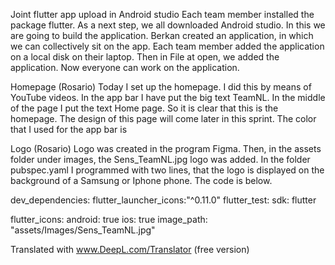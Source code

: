 Joint flutter app upload in Android studio
Each team member installed the package flutter. As a next step, we all downloaded Android studio. In this we are going to build the application. Berkan created an application, in which we can collectively sit on the app.  Each team member added the application on a local disk on their laptop. Then in File at open, we added the application. Now everyone can work on the application.

Homepage (Rosario)
Today I set up the homepage. I did this by means of YouTube videos. In the app bar I have put the big text TeamNL. In the middle of the page I put the text Home page. So it is clear that this is the homepage. The design of this page will come later in this sprint. The color that I used for the app bar is

Logo (Rosario)
Logo was created in the program Figma. Then, in the assets folder under images, the Sens_TeamNL.jpg logo was added. In the folder pubspec.yaml I programmed with two lines, that the logo is displayed on the background of a Samsung or Iphone phone. The code is below. 


dev_dependencies:
  flutter_launcher_icons:"^0.11.0"
  flutter_test:
    sdk: flutter

flutter_icons:
  android: true
  ios: true
  image_path: "assets/Images/Sens_TeamNL.jpg"

Translated with www.DeepL.com/Translator (free version)
